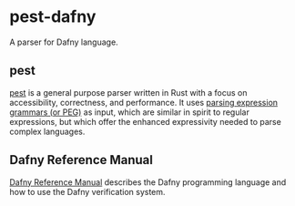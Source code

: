 # pest-dafny

A parser for Dafny language.

## pest

[pest](https://pest.rs/) is a general purpose parser written in Rust with a focus on accessibility, correctness, and performance. It uses [parsing expression grammars (or PEG)](https://en.wikipedia.org/wiki/Parsing_expression_grammar) as input, which are similar in spirit to regular expressions, but which offer the enhanced expressivity needed to parse complex languages.

## Dafny Reference Manual

[Dafny Reference Manual](https://dafny.org/dafny/DafnyRef/DafnyRef.html) describes the Dafny programming language and how to use the Dafny verification system.

